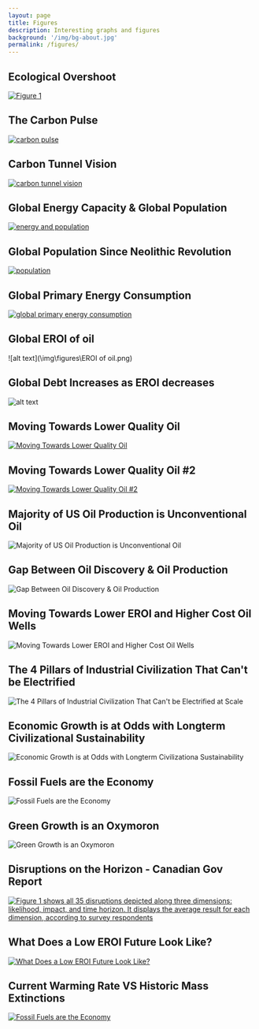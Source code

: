 ```yaml
---
layout: page
title: Figures
description: Interesting graphs and figures
background: '/img/bg-about.jpg'
permalink: /figures/
---
```

## Ecological Overshoot
[![Figure 1](\img\figures\Ecological_Overshoot.jpg)](\img\figures\Why_Large_Cities_Wont_Survive_the_Twenty-First_Century.pdf)

## The Carbon Pulse
[![carbon pulse](\img\figures\carbon_pulse.jpg)](https://escholarship.org/uc/item/9js5291m)

## Carbon Tunnel Vision
[![carbon tunnel vision](\img\figures\Carbon_tunnel_vision.jpg)](https://www.reddit.com/r/collapse/comments/1c275xk/carbon_tunnel_vision_collapse_edition/)

## Global Energy Capacity & Global Population
[![energy and population](\img\figures\energy_population.jpg)](https://escholarship.org/uc/item/9js5291m)

## Global Population Since Neolithic Revolution
[![population](\img\figures\world_population.png)](https://escholarship.org/uc/item/9js5291m)

## Global Primary Energy Consumption
[![global primary energy consumption](\img\figures\primary_energy.jpg)](https://ourworldindata.org/grapher/global-primary-energy)

## Global EROI of oil
![alt text](\img\figures\EROI of oil.png)

## Global Debt Increases as EROI decreases
![alt text](\img\figures\global_debt.webp)

## Moving Towards Lower Quality Oil
[![Moving Towards Lower Quality Oil](\img\figures\oil_quality.png)](https://read.realityblind.world/view/975731937/230/)

## Moving Towards Lower Quality Oil #2
[![Moving Towards Lower Quality Oil #2](\img\figures\oil_quality2.png)](https://read.realityblind.world/view/975731937/264/)

## Majority of US Oil Production is Unconventional Oil
![Majority of US Oil Production is Unconventional Oil](\img\figures\us_oil.png)

## Gap Between Oil Discovery & Oil Production
![Gap Between Oil Discovery & Oil Production](\img\figures\oil_discovery.png)

## Moving Towards Lower EROI and Higher Cost Oil Wells
![Moving Towards Lower EROI and Higher Cost Oil Wells](\img\figures\oil_discovery2.png)

## The 4 Pillars of Industrial Civilization That Can't be Electrified
![The 4 Pillars of Industrial Civilization That Can't be Electrified at Scale](\img\figures\four_pillars.png)

## Economic Growth is at Odds with Longterm Civilizational Sustainability
![Economic Growth is at Odds with Longterm Civilizationa Sustainability](\img\figures\no_mans_land.jpg)

## Fossil Fuels are the Economy
![Fossil Fuels are the Economy](\img\figures\oilvsgdp.png)

## Green Growth is an Oxymoron
![Green Growth is an Oxymoron](\img\figures\Theres_no_green_growth.jpg)

## Disruptions on the Horizon - Canadian Gov Report
[![Figure 1 shows all 35 disruptions depicted along three dimensions: likelihood, impact, and time horizon. It displays the average result for each dimension, according to survey respondents](\img\notes\disruptions_horizon.jpg)](https://horizons.service.canada.ca/en/2024/disruptions/index.shtml#report)

## What Does a Low EROI Future Look Like?
[![What Does a Low EROI Future Look Like?](\img\figures\degrowth_energy.jpg)](https://read.realityblind.world/view/975731937/250/)

## Current Warming Rate VS Historic Mass Extinctions
[![Fossil Fuels are the Economy](\img\figures\historic_extinctions_warming.jpg)](https://thecottonwoodpost.net/2019/12/10/modern-climate-change-is-10x-faster-than-historic-global-warming-mass-extinction-events/)